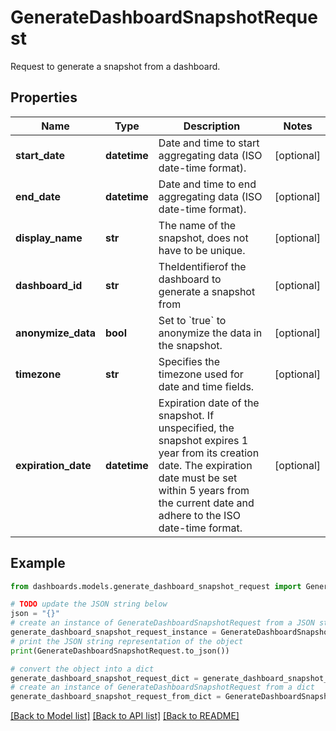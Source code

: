 # GenerateDashboardSnapshotRequest

Request to generate a snapshot from a dashboard.

## Properties

Name | Type | Description | Notes
------------ | ------------- | ------------- | -------------
**start_date** | **datetime** | Date and time to start aggregating data (ISO date-time format). | [optional] 
**end_date** | **datetime** | Date and time to end aggregating data (ISO date-time format). | [optional] 
**display_name** | **str** | The name of the snapshot, does not have to be unique. | [optional] 
**dashboard_id** | **str** | TheIdentifierof the dashboard to generate a snapshot from | [optional] 
**anonymize_data** | **bool** | Set to &#x60;true&#x60; to anonymize the data in the snapshot. | [optional] 
**timezone** | **str** | Specifies the timezone used for date and time fields. | [optional] 
**expiration_date** | **datetime** | Expiration date of the snapshot. If unspecified, the snapshot expires 1 year from its creation date. The expiration date must be set within 5 years from the current date and adhere to the ISO date-time format. | [optional] 

## Example

```python
from dashboards.models.generate_dashboard_snapshot_request import GenerateDashboardSnapshotRequest

# TODO update the JSON string below
json = "{}"
# create an instance of GenerateDashboardSnapshotRequest from a JSON string
generate_dashboard_snapshot_request_instance = GenerateDashboardSnapshotRequest.from_json(json)
# print the JSON string representation of the object
print(GenerateDashboardSnapshotRequest.to_json())

# convert the object into a dict
generate_dashboard_snapshot_request_dict = generate_dashboard_snapshot_request_instance.to_dict()
# create an instance of GenerateDashboardSnapshotRequest from a dict
generate_dashboard_snapshot_request_from_dict = GenerateDashboardSnapshotRequest.from_dict(generate_dashboard_snapshot_request_dict)
```
[[Back to Model list]](../README.md#documentation-for-models) [[Back to API list]](../README.md#documentation-for-api-endpoints) [[Back to README]](../README.md)


